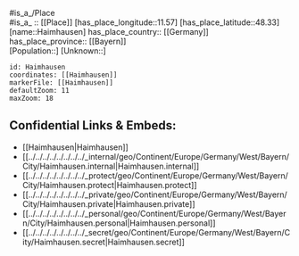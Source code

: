 ﻿---
location: [48.33,11.57] 
mapzoom: [7,12] 
mapmarker: city 
type: City
tags:
- geo/City


SpocWebEntityId: 30710
isDeleted: false
confidential: public

---
#is_a_/Place  
#is_a_ :: [[Place]] 
[has_place_longitude::11.57] 
[has_place_latitude::48.33] 
[name::Haimhausen] 
has_place_country:: [[Germany]]  
has_place_province:: [[Bayern]]  
[Population::] 
[Unknown::] 


```leaflet
id: Haimhausen
coordinates: [[Haimhausen]] 
markerFile: [[Haimhausen]] 
defaultZoom: 11 
maxZoom: 18
```


## Confidential Links & Embeds: 
- [[Haimhausen|Haimhausen]]  
- [[../../../../../../../../_internal/geo/Continent/Europe/Germany/West/Bayern/City/Haimhausen.internal|Haimhausen.internal]] 
- [[../../../../../../../../_protect/geo/Continent/Europe/Germany/West/Bayern/City/Haimhausen.protect|Haimhausen.protect]] 
- [[../../../../../../../../_private/geo/Continent/Europe/Germany/West/Bayern/City/Haimhausen.private|Haimhausen.private]] 
- [[../../../../../../../../_personal/geo/Continent/Europe/Germany/West/Bayern/City/Haimhausen.personal|Haimhausen.personal]] 
- [[../../../../../../../../_secret/geo/Continent/Europe/Germany/West/Bayern/City/Haimhausen.secret|Haimhausen.secret]] 

